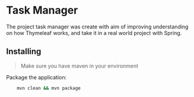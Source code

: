 # Task Manager

The project task manager was create with aim of improving
understanding on how Thymeleaf works, and take it in a real 
world project with Spring.


## Installing

> Make sure you have maven in your environment

Package the application:

```bash
    mvn clean && mvn package
```
